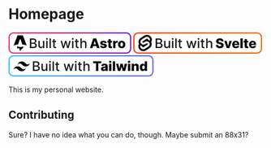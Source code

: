 # Homepage

[![Built with Astro](https://raw.githubusercontent.com/melontini/mini-badges/refs/heads/v1/webdev/astro/built-with.svg)](https://astro.build/)
[![Built with Svelte](https://raw.githubusercontent.com/melontini/mini-badges/refs/heads/v1/webdev/svelte/built-with.svg)](https://svelte.dev/)
[![Built with Tailwind](https://raw.githubusercontent.com/melontini/mini-badges/refs/heads/v1/webdev/tailwind/built-with.svg)](https://tailwindcss.com/)

This is my personal website.

## Contributing

Sure? I have no idea what you can do, though. Maybe submit an 88x31?